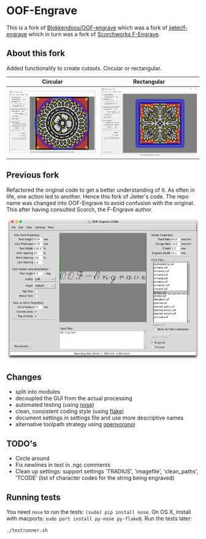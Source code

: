 # OOF-Engrave
This is a fork of [Blokkendoos/OOF-engrave](https://github.com/Blokkendoos/OOF-Engrave)
which was a fork of [jieter/f-engrave](https://github.com/jieter/f-engrave)
which in turn was a fork of [Scorchworks F-Engrave](http://www.scorchworks.com/Fengrave/fengrave.html).

## About this fork
Added functionality to create cutouts. Circular or rectangular.

Circular            |  Rectangular
:-------------------------:|:-------------------------:
![](round_cutout_2.PNG)    | ![](rectangular_cutout.PNG)

## Previous fork

Refactored the original code to get a better understanding of it. As often in life, one action led to another. Hence this fork of Jieter's code.
The repo name was changed into OOF-Engrave to avoid confusion with the original. This after having consulted Scorch, the F-Engrave author.

![Screenshot](Schermafbeelding%202021-06-05%20om%2022.08.38.png?raw=true "Screenshot")

## Changes
 - split into modules
 - decoupled the GUI from the actual processing
 - automated testing (using [nose](http://pythontesting.net/framework/nose/nose-introduction))
 - clean, consistent coding style (using [flake](http://flake8.pycqa.org/en/latest/user/index.html))
 - document settings in settings file and use more descriptive names
 - alternative toolpath strategy using [openvoronoi](https://github.com/Blokkendoos/openvoronoi)
 
## TODO's
 - Circle around
 - Fix newlines in text in .ngc comments
 - Clean up settings: support settings 'TRADIUS', 'imagefile', 'clean_paths',  'TCODE' (list of character codes for the string being engraved)
 
## Running tests

You need `nose` to run the tests: `(sudo) pip install nose`. On OS X, install with macports: `sudo port install py-nose py-flake8`.
Run the tests later:
```
./testrunner.sh
```
